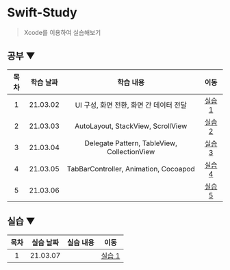 # Swift-Study
> Xcode를 이용하여 실습해보기

## 공부 ▼

| 목차 | 학습 날짜 | 학습 내용 | 이동 |  
| :----------: | :----------: | :----------: | :----------: |
| 1 | 21.03.02 | UI 구성, 화면 전환, 화면 간 데이터 전달 | [실습 1](./실습1) |
| 2 | 21.03.03 | AutoLayout, StackView, ScrollView | [실습 2](./실습2) |
| 3 | 21.03.04 | Delegate Pattern, TableView, CollectionView | [실습 3](./실습3) |
| 4 | 21.03.05 | TabBarController, Animation, Cocoapod | [실습 4](./실습4) |
| 5 | 21.03.06 |  | [실습 5](./실습5) |

## 실습 ▼

| 목차 | 실습 날짜 | 실습 내용 | 이동 |  
| :----------: | :----------: | :----------: | :----------: |
| 1 | 21.03.07 |  | [실습 1](./실습1) |

